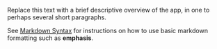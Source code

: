
Replace this text with a brief descriptive overview of the
app, in one to perhaps several short paragraphs.

See [Markdown Syntax](https://www.markdownguide.org/basic-syntax/)
for instructions on how to use basic markdown formatting
such as **emphasis**.
